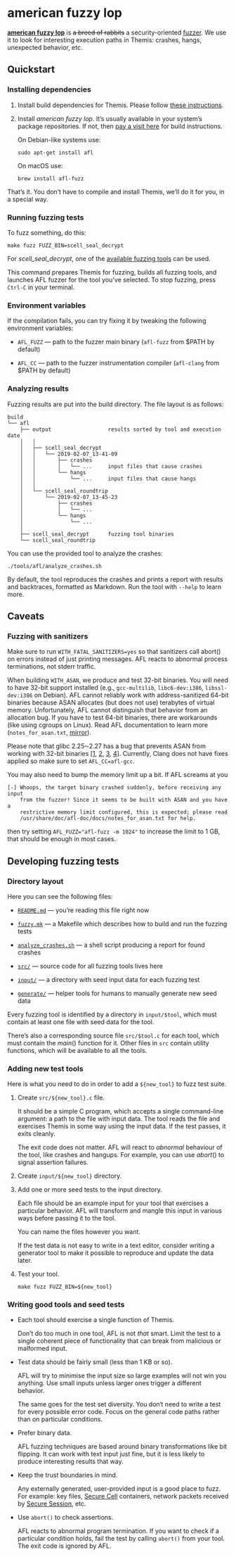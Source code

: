 american fuzzy lop
==================

[**american fuzzy lop**][afl]
is ~~a breed of rabbits~~ a security-oriented [fuzzer].
We use it to look for interesting execution paths in Themis:
crashes, hangs, unexpected behavior, etc.

[afl]: http://lcamtuf.coredump.cx/afl/
[fuzzer]: https://en.wikipedia.org/wiki/Fuzzing

## Quickstart

### Installing dependencies

 1. Install build dependencies for Themis.
    Please follow [these instructions][build].

 2. Install _american fuzzy lop_.
    It’s usually available in your system’s package repositories.
    If not, then [pay a visit here][afl] for build instructions.

    On Debian-like systems use:

    ```
    sudo apt-get install afl
    ```

    On macOS use:

    ```
    brew install afl-fuzz
    ```

That’s it.
You don’t have to compile and install Themis,
we’ll do it for you, in a special way.

[build]: https://docs.cossacklabs.com/themis/installation/

### Running fuzzing tests

To fuzz something, do this:

```
make fuzz FUZZ_BIN=scell_seal_decrypt
```

For _scell_seal_decrypt_, one of the [available fuzzing tools] can be used.

This command prepares Themis for fuzzing,
builds all fuzzing tools,
and launches AFL fuzzer for the tool you've selected.
To stop fuzzing, press `Ctrl-C` in your terminal.

[available fuzzing tools]: input

### Environment variables

If the compilation fails,
you can try fixing it
by tweaking the following environment variables:

  - `AFL_FUZZ` —
    path to the fuzzer main binary
    (`afl-fuzz` from $PATH by default)

  - `AFL_CC` —
    path to the fuzzer instrumentation compiler
    (`afl-clang` from $PATH by default)

### Analyzing results

Fuzzing results are put into the build directory.
The file layout is as follows:

```
build
└── afl
    ├── output                  results sorted by tool and execution date
    │   │
    │   ├── scell_seal_decrypt
    │   │   └── 2019-02-07_13-41-09
    │   │       ├── crashes
    │   │       │   └── ...     input files that cause crashes
    │   │       └── hangs
    │   │           └── ...     input files that cause hangs
    │   │
    │   └── scell_seal_roundtrip
    │       └── 2019-02-07_13-45-23
    │           ├── crashes
    │           │   └── ...
    │           └── hangs
    │               └── ...
    │
    ├── scell_seal_decrypt      fuzzing tool binaries
    └── scell_seal_roundtrip
```

You can use the provided tool to analyze the crashes:

```
./tools/afl/analyze_crashes.sh
```

By default, the tool reproduces the crashes
and prints a report with results and backtraces,
formatted as Markdown.
Run the tool with `--help` to learn more.

## Caveats

### Fuzzing with sanitizers

Make sure to run `WITH_FATAL_SANITIZERS=yes`
so that sanitizers call abort() on errors instead of just printing messages.
AFL reacts to abnormal process terminations, not stderr traffic.

When building `WITH_ASAN`, we produce and test 32-bit binaries.
You will need to have 32-bit support installed
(e.g., `gcc-multilib`, `libc6-dev:i386`, `libssl-dev:i386` on Debian).
AFL cannot reliably work with address-sanitized 64-bit binaries
because ASAN allocates (but does not use) terabytes of virtual memory.
Unfortunately, AFL cannot distinguish that behavior from an allocation bug.
If you have to test 64-bit binaries, there are workarounds (like using cgroups on Linux).
Read AFL documentation to learn more
(`notes_for_asan.txt`, [mirror](https://github.com/mirrorer/afl/blob/master/docs/notes_for_asan.txt)).

Please note that glibc 2.25⁓2.27 has a bug that prevents ASAN from working with 32-bit binaries
[[1](https://github.com/google/sanitizers/issues/914),
 [2](https://github.com/google/sanitizers/issues/954),
 [3](https://sourceware.org/ml/libc-alpha/2018-02/msg00567.html),
 [4](https://gcc.gnu.org/bugzilla/show_bug.cgi?id=84761)].
Currently, Clang does not have fixes applied so make sure to set `AFL_CC=afl-gcc`.

You may also need to bump the memory limit up a bit.
If AFL screams at you
```
[-] Whoops, the target binary crashed suddenly, before receiving any input
    from the fuzzer! Since it seems to be built with ASAN and you have a
    restrictive memory limit configured, this is expected; please read
    /usr/share/doc/afl-doc/docs/notes_for_asan.txt for help.
```
then try setting `AFL_FUZZ="afl-fuzz -m 1024"` to increase the limit to 1 GB,
that should be enough in most cases.

## Developing fuzzing tests

### Directory layout

Here you can see the following files:

  - [`README.md`](README.md) —
    you’re reading this file right now

  - [`fuzzy.mk`](fuzzy.mk) —
    a Makefile which describes how to build and run the fuzzing tests

  - [`analyze_crashes.sh`](analyze_crashes.sh) —
    a shell script producing a report for found crashes

  - [`src/`](src) —
    source code for all fuzzing tools lives here

  - [`input/`](input) —
    a directory with seed input data for each fuzzing test

  - [`generate/`](generate) —
    helper tools for humans to manually generate new seed data

Every fuzzing tool is identified by a directory in `input/$tool`,
which must contain at least one file with seed data for the tool.

There’s also a corresponding source file `src/$tool.c` for each tool,
which must contain the _main_() function for it.
Other files in `src` contain utility functions,
which will be available to all the tools.

### Adding new test tools

Here is what you need to do
in order to add a `${new_tool}` to fuzz test suite.

 1. Create `src/${new_tool}.c` file.

    It should be a simple C program,
    which accepts a single command-line argument:
    a path to the file with input data.
    The tool reads the file and
    exercises Themis in some way using the input data.
    If the test passes, it exits cleanly.

    The exit code does not matter.
    AFL will react to _abnormal_ behaviour of the tool,
    like crashes and hangups.
    For example, you can use _abort_() to signal
    assertion failures.

 2. Create `input/${new_tool}` directory.

 3. Add one or more seed tests to the input directory.

    Each file should be an example input for your tool
    that exercises a particular behavior.
    AFL will transform and mangle this input in various ways
    before passing it to the tool.

    You can name the files however you want.

    If the test data is not easy to write in a text editor,
    consider writing a generator tool
    to make it possible to reproduce and
    update the data later.

 4. Test your tool.

    ```
    make fuzz FUZZ_BIN=${new_tool}
    ```

### Writing good tools and seed tests

  - Each tool should exercise a single function of Themis.

    Don’t do too much in one tool, AFL is not _that_ smart.
    Limit the test to a single coherent piece of functionality
    that can break from malicious or malformed input.

  - Test data should be fairly small (less than 1 KB or so).

    AFL will try to minimise the input size
    so large examples will not win you anything.
    Use small inputs
    unless larger ones trigger a different behavior.

    The same goes for the test set diversity.
    You don‘t need to write a test for every possible error code.
    Focus on the general code paths 
    rather than on particular conditions.

  - Prefer binary data.

    AFL fuzzing techniques are based around binary transformations
    like bit flipping.
    It can work with text input just fine,
    but it is less likely
    to produce interesting results that way.

  - Keep the trust boundaries in mind.

    Any externally generated, user-provided
    input is a good place to fuzz.
    For example:
    key files,
    [Secure Cell](https://docs.cossacklabs.com/themis/crypto-theory/cryptosystems/secure-cell/) containers,
    network packets received by [Secure Session](https://docs.cossacklabs.com/themis/crypto-theory/cryptosystems/secure-session/),
    etc.

  - Use `abort()` to check assertions.

    AFL reacts to abnormal program termination.
    If you want to check if a particular condition holds,
    fail the test by calling `abort()` from your tool.
    The exit code is ignored by AFL.
